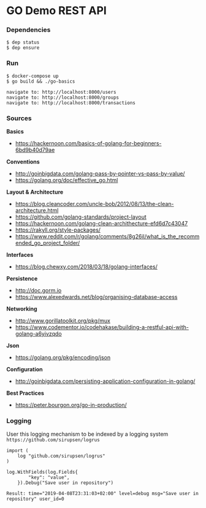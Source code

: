 # GO Demo REST API

### Dependencies

```
$ dep status
$ dep ensure
```

### Run
```
$ docker-compose up 
$ go build && ./go-basics

navigate to: http://localhost:8000/users
navigate to: http://localhost:8000/groups
navigate to: http://localhost:8000/transactions
```


### Sources

__Basics__

* https://hackernoon.com/basics-of-golang-for-beginners-6bd9b40d79ae

__Conventions__

* http://goinbigdata.com/golang-pass-by-pointer-vs-pass-by-value/
* https://golang.org/doc/effective_go.html

__Layout & Architecture__

* https://blog.cleancoder.com/uncle-bob/2012/08/13/the-clean-architecture.html
* https://github.com/golang-standards/project-layout
* https://hackernoon.com/golang-clean-archithecture-efd6d7c43047
* https://rakyll.org/style-packages/
* https://www.reddit.com/r/golang/comments/8g26il/what_is_the_recommended_go_project_folder/


__Interfaces__

* https://blog.chewxy.com/2018/03/18/golang-interfaces/

__Persistence__

* http://doc.gorm.io
* https://www.alexedwards.net/blog/organising-database-access

__Networking__

* http://www.gorillatoolkit.org/pkg/mux
* https://www.codementor.io/codehakase/building-a-restful-api-with-golang-a6yivzqdo

__Json__

* https://golang.org/pkg/encoding/json

__Configuration__

* http://goinbigdata.com/persisting-application-configuration-in-golang/

__Best Practices__

* https://peter.bourgon.org/go-in-production/

### Logging

User this logging mechanism to be indexed by a logging system `https://github.com/sirupsen/logrus`

```
import (
	log "github.com/sirupsen/logrus"
)

log.WithFields(log.Fields{
		"key": "value",
	}).Debug("Save user in repository")
	
Result: time="2019-04-08T23:31:03+02:00" level=debug msg="Save user in repository" user_id=0
```




